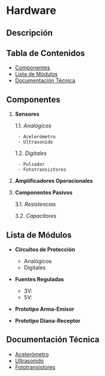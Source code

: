 # Hardware

## Descripción

## Tabla de Contenidos
- [Componentes](#componentes)
- [Lista de Módulos](#lista-de-módulos)
- [Documentación Técnica](#documentación-técnica)

## Componentes
1. **Sensores**

   1.1. *Analógicos*
   
        - Acelerómetro
        - Ultrasonido
    
   1.2. *Digitales*
   
        - Pulsador
        - Fototransistores
       
2. **Amplificadores Operacionales**

3. **Componentes Pasivos**

   3.1. *Resistencias*
  
   3.2. *Capacitores*

## Lista de Módulos
- **Circuitos de Protección**
  - Analógicos
  - Digitales
  
- **Fuentes Reguladas**
  - 3V:
  - 5V:

- **Prototipo Arma-Emisor**

- **Prototipo Diana-Receptor**

## Documentación Técnica
- [Acelerómetro](https://github.com/Fedora-Eugenio/Hardware-emisor/blob/master/Low_G_X-Y-Z_Axis_MMA7260Q.pdf)
- [Ultrasonido](https://github.com/Fedora-Eugenio/Hardware-emisor/blob/master/srf05tech.pdf)
- [Fototransistores](https://github.com/Fedora-Eugenio/Hardware-emisor/blob/master/XRNI53W.pdf)
